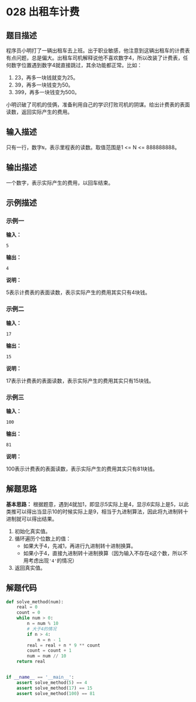 # 028 出租车计费

## 题目描述

程序员小明打了一辆出租车去上班。出于职业敏感，他注意到这辆出租车的计费表有点问题，总是偏大。出租车司机解释说他不喜欢数字4，所以改装了计费表，任何数字位置遇到数字4就直接跳过，其余功能都正常。比如：

1. 23，再多一块钱就变为25。
2. 39，再多一块钱变为50。
3. 399，再多一块钱变为500。

小明识破了司机的伎俩，准备利用自己的学识打败司机的阴谋。给出计费表的表面读数，返回实际产生的费用。

## 输入描述

只有一行，数字`N`，表示里程表的读数。取值范围是1 <= N <= 888888888。

## 输出描述

一个数字，表示实际产生的费用，以回车结束。

## 示例描述

### 示例一

**输入：**

```text
5
```

**输出：**

```text
4
```

**说明：**

5表示计费表的表面读数，表示实际产生的费用其实只有4块钱。

### 示例二

**输入：**

```text
17
```

**输出：**

```text
15
```

**说明：**

17表示计费表的表面读数，表示实际产生的费用其实只有15块钱。

### 示例三

**输入：**

```text
100
```

**输出：**

```text
81
```

**说明：**

100表示计费表的表面读数，表示实际产生的费用其实只有81块钱。

## 解题思路

**基本思路：** 根据题意，遇到4就加1，即显示5实际上是4，显示6实际上是5，以此类推可以得出当显示10的时候实际上是9，相当于九进制算法，因此将九进制转十进制就可以得出结果。

1. 初始化真实值。
2. 循环遍历个位数上的值：
    - 如果大于4，先减1，再进行九进制转十进制换算。
    - 如果小于4，直接九进制转十进制换算（因为输入不存在`4`这个数，所以不用考虑出现`'4'`的情况）
3. 返回真实值。

## 解题代码

```Python
def solve_method(num):
    real = 0
    count = 0
    while num > 0:
        n = num % 10
        # 大于4的情况
        if n > 4:
            n = n - 1
        real = real + n * 9 ** count
        count = count + 1
        num = num // 10
    return real


if __name__ == '__main__':
    assert solve_method(5) == 4
    assert solve_method(17) == 15
    assert solve_method(100) == 81
```

